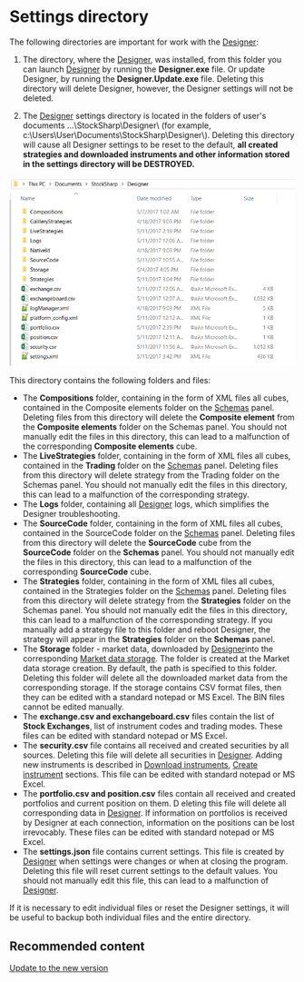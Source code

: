# Settings directory

The following directories are important for work with the [Designer](Designer.md):

1. The directory, where the [Designer](Designer.md), was installed, from this folder you can launch [Designer](Designer.md) by running the **Designer.exe** file. Or update Designer, by running the **Designer.Update.exe** file. Deleting this directory will delete Designer, however, the Designer settings will not be deleted.

2. The [Designer](Designer.md) settings directory is located in the folders of user's documents …\\StockSharp\\Designer\\ (for example, c:\\Users\\User\\Documents\\StockSharp\\Designer\\). Deleting this directory will cause all Designer settings to be reset to the default, **all created strategies and downloaded instruments and other information stored in the settings directory will be DESTROYED.**

![Designer Directory and edit the data manually 00](../images/Designer_Directory_and_edit_data_manually_00.png)

This directory contains the following folders and files:

- The **Compositions** folder, containing in the form of XML files all cubes, contained in the Composite elements folder on the [Schemas](Designer_Panel_Schemas.md) panel. Deleting files from this directory will delete the **Composite element** from the **Composite elements** folder on the Schemas panel. You should not manually edit the files in this directory, this can lead to a malfunction of the corresponding **Composite elements** cube.
- The **LiveStrategies** folder, containing in the form of XML files all cubes, contained in the **Trading** folder on the [Schemas](Designer_Panel_Schemas.md) panel. Deleting files from this directory will delete strategy from the Trading folder on the Schemas panel. You should not manually edit the files in this directory, this can lead to a malfunction of the corresponding strategy.
- The **Logs** folder, containing all [Designer](Designer.md) logs, which simplifies the Designer troubleshooting.
- The **SourceCode** folder, containing in the form of XML files all cubes, contained in the SourceCode folder on the [Schemas](Designer_Panel_Schemas.md) panel. Deleting files from this directory will delete the **SourceCode** cube from the **SourceCode** folder on the **Schemas** panel. You should not manually edit the files in this directory, this can lead to a malfunction of the corresponding **SourceCode** cube.
- The **Strategies** folder, containing in the form of XML files all cubes, contained in the Strategies folder on the [Schemas](Designer_Panel_Schemas.md) panel. Deleting files from this directory will delete strategy from the **Strategies** folder on the Schemas panel. You should not manually edit the files in this directory, this can lead to a malfunction of the corresponding strategy. If you manually add a strategy file to this folder and reboot Designer, the strategy will appear in the **Strategies** folder on the **Schemas** panel.
- The **Storage** folder \- market data, downloaded by [Designer](Designer.md)into the corresponding [Market data storage](Designer_Repository_of_historical_data.md). The folder is created at the Market data storage creation. By default, the path is specified to this folder. Deleting this folder will delete all the downloaded market data from the corresponding storage. If the storage contains CSV format files, then they can be edited with a standard notepad or MS Excel. The BIN files cannot be edited manually.
- The **exchange.csv and exchangeboard.csv** files contain the list of **Stock Exchanges**, list of instrument codes and trading modes. These files can be edited with standard notepad or MS Excel.
- The **security.csv** file contains all received and created securities by all sources. Deleting this file will delete all securities in [Designer](Designer.md). Adding new instruments is described in [Download instruments](Designer_Download_instruments.md), [Create instrument](Designer_Creation_tool.md) sections. This file can be edited with standard notepad or MS Excel.
- The **portfolio.csv and position.csv** files contain all received and created portfolios and current position on them. D eleting this file will delete all corresponding data in [Designer](Designer.md). If information on portfolios is received by Designer at each connection, information on the positions can be lost irrevocably. These files can be edited with standard notepad or MS Excel.
- The **settings.json** file contains current settings. This file is created by [Designer](Designer.md) when settings were changes or when at closing the program. Deleting this file will reset current settings to the default values. You should not manually edit this file, this can lead to a malfunction of [Designer](Designer.md).

If it is necessary to edit individual files or reset the Designer settings, it will be useful to backup both individual files and the entire directory.

## Recommended content

[Update to the new version](Designer_Update_to_new_version.md)
